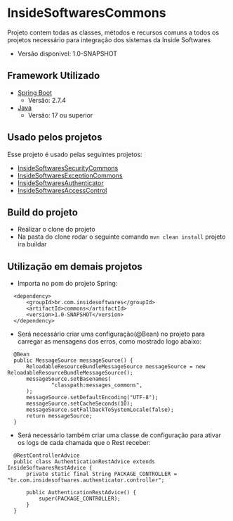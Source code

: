 
# InsideSoftwaresCommons


Projeto contem todas as classes, métodos e recursos comuns a todos os projetos necessário para integração dos sistemas da Inside Softwares
* Versão disponivel: 1.0-SNAPSHOT

## Framework Utilizado

* [Spring Boot]('https://spring.io/projects/spring-boot')
  * Versão: 2.7.4
* [Java]('https://www.java.com/pt-BR/')
  * Versão: 17 ou superior

## Usado pelos projetos

Esse projeto é usado pelas seguintes projetos:

- [InsideSoftwaresSecurityCommons]('https://github.com/InsideSoftwares/InsideSoftwaresSecurityCommons') 
- [InsideSoftwaresExceptionCommons]('https://github.com/InsideSoftwares/InsideSoftwaresExceptionCommons') 
- [InsideSoftwaresAuthenticator]('https://github.com/InsideSoftwares/InsideSoftwaresAuthenticator') 
- [InsideSoftwaresAccessControl]('https://github.com/InsideSoftwares/access_control_back')

## Build do projeto

  * Realizar o clone do projeto
  * Na pasta do clone rodar o seguinte comando ``` mvn clean install ``` projeto ira buildar

## Utilização em demais projetos

  * Importa no pom do projeto Spring: 
  ```
    <dependency>
        <groupId>br.com.insidesoftwares</groupId>
        <artifactId>commons</artifactId>
        <version>1.0-SNAPSHOT</version>
    </dependency>
  ```

  * Será necessário criar uma configuração(@Bean) no projeto para carregar as mensagens dos erros, como mostrado logo abaixo:
  ```
    @Bean
    public MessageSource messageSource() {
        ReloadableResourceBundleMessageSource messageSource = new ReloadableResourceBundleMessageSource();
        messageSource.setBasenames(
                "classpath:messages_commons",
        );
        messageSource.setDefaultEncoding("UTF-8");
        messageSource.setCacheSeconds(10);
        messageSource.setFallbackToSystemLocale(false);
        return messageSource;
    }
  ```
  * Será necessário também criar uma classe de configuração para ativar os logs de cada chamada que o Rest receber:
  ```
    @RestControllerAdvice
    public class AuthenticationRestAdvice extends InsideSoftwaresRestAdvice {
        private static final String PACKAGE_CONTROLLER = "br.com.insidesoftwares.authenticator.controller";

        public AuthenticationRestAdvice() {
            super(PACKAGE_CONTROLLER);
        }
    }
  ```